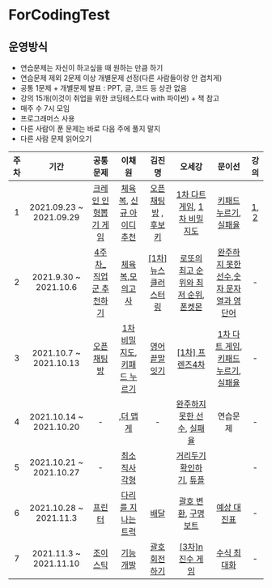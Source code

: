 # ForCodingTest

## 운영방식
* 연습문제는 자신이 하고싶을 때 원하는 만큼 하기
* 연습문제 제외 2문제 이상 개별문제 선정(다른 사람들이랑 안 겹치게)
* 공통 1문제 + 개별문제 발표 : PPT, 글, 코드 등 상관 없음
* 강의 15개(이것이 취업을 위한 코딩테스트다 with 파이썬) + 책 참고
* 매주 수 7시 모임
* 프로그래머스 사용
* 다른 사람이 푼 문제는 바로 다음 주에 풀지 말지
* 다른 사람 문제 읽어오기

| 주차 | 기간 | 공통문제 | 이채원 | 김진명 | 오세강 | 문이선 | 강의|
|:---:|:---:|:---:|:---:|:---:|:---:|:---:|:---:|
| 1 |2021.09.23 ~ 2021.09.29| [크레인 인형뽑기 게임](https://programmers.co.kr/learn/courses/30/lessons/64061) | [체육복](https://programmers.co.kr/learn/courses/30/lessons/42862), [신규 아이디 추천](https://programmers.co.kr/learn/courses/30/lessons/72410) | [오픈채팅방](https://programmers.co.kr/learn/courses/30/lessons/42888) , [후보키](https://programmers.co.kr/learn/courses/30/lessons/42890) | [1차 다트 게임](https://programmers.co.kr/learn/courses/30/lessons/17682), [1차 비밀 지도](https://programmers.co.kr/learn/courses/30/lessons/17681) | [키패드 누르기](https://programmers.co.kr/learn/courses/30/lessons/67256), [실패율](https://programmers.co.kr/learn/courses/30/lessons/42889) | [1](https://youtu.be/m-9pAwq1o3w), [2](https://youtu.be/7C9RgOcvkvo) |
|2|2021.9.30 ~ 2021.10.6|[4주차_직업군 추천하기](https://programmers.co.kr/learn/courses/30/lessons/84325) | [체육복](https://programmers.co.kr/learn/courses/30/lessons/42862),[모의고사](https://programmers.co.kr/learn/courses/30/lessons/42840)|[[1차] 뉴스 클러스터링](https://programmers.co.kr/learn/courses/30/lessons/17677?language=python3)|[로또의 최고 순위와 최저 순위](https://programmers.co.kr/learn/courses/30/lessons/77484),[폰켓몬](https://programmers.co.kr/learn/courses/30/lessons/1845)|[완주하지 못한 선수](https://programmers.co.kr/learn/courses/30/lessons/42576),[숫자 문자열과 영단어](https://programmers.co.kr/learn/courses/30/lessons/81301)|-|
|3|2021.10.7 ~ 2021.10.13|[오픈채팅방](https://programmers.co.kr/learn/courses/30/lessons/42888?language=python3) | [1차 비밀 지도](https://programmers.co.kr/learn/courses/30/lessons/17681),[키패드 누르기](https://programmers.co.kr/learn/courses/30/lessons/67256)|[영어 끝말잇기](https://programmers.co.kr/learn/courses/30/lessons/12981?language=python3)|[[1차] 프렌즈4차](https://programmers.co.kr/learn/courses/30/lessons/17679?language=python3)|[1차 다트 게임](https://programmers.co.kr/learn/courses/30/lessons/17682),[키패드 누르기](https://programmers.co.kr/learn/courses/30/lessons/67256), [실패율](https://programmers.co.kr/learn/courses/30/lessons/42889)|-|
|4|2021.10.14 ~ 2021.10.20|- | [](https://programmers.co.kr/learn/courses/30/lessons/86491),[더 맵게](https://programmers.co.kr/learn/courses/30/lessons/42626)|-|[완주하지 못한 선수](https://programmers.co.kr/learn/courses/30/lessons/42576), [실패율](https://programmers.co.kr/learn/courses/30/lessons/42889)|연습문제|-|
|5|2021.10.21 ~ 2021.10.27|- | [최소직사각형](https://programmers.co.kr/learn/courses/30/lessons/77484)||[거리두기 확인하기](https://programmers.co.kr/learn/courses/30/lessons/81302), [튜플](https://programmers.co.kr/learn/courses/30/lessons/64065)||-|
|6|2021.10.28 ~ 2021.11.3|[프린터](https://programmers.co.kr/learn/courses/30/lessons/42587/solution_groups?language=python3&type=my)| [다리를 지나는 트럭](https://programmers.co.kr/learn/courses/30/lessons/42583)|[배달](https://programmers.co.kr/learn/courses/30/lessons/12978)|[괄호 변환](https://programmers.co.kr/learn/courses/30/lessons/60058), [구명보트](https://programmers.co.kr/learn/courses/30/lessons/42885)|[예상 대진표](https://programmers.co.kr/learn/courses/30/lessons/12985)|-|
|7|2021.11.3 ~ 2021.11.10|[조이스틱](https://programmers.co.kr/learn/courses/30/lessons/42860)|[기능 개발](https://programmers.co.kr/learn/courses/30/lessons/42586)| [괄호 회전하기](https://programmers.co.kr/learn/courses/30/lessons/76502)|[[3차]n진수 게임](https://programmers.co.kr/learn/courses/30/lessons/17687)|[수식 최대화](https://programmers.co.kr/learn/courses/30/lessons/67257)|-|
